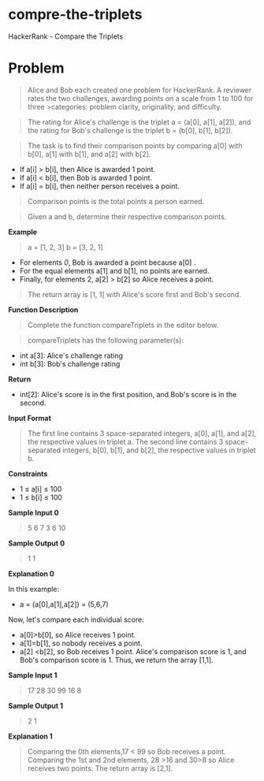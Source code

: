 # compre-the-triplets
HackerRank - Compare the Triplets

# Problem
>Alice and Bob each created one problem for HackerRank. A reviewer rates the two challenges, awarding points on a scale from 1 to 100 for three >categories: problem clarity, originality, and difficulty.

>The rating for Alice's challenge is the triplet a = (a[0], a[1], a[2]), and the rating for Bob's challenge is the triplet b = (b[0], b[1], b[2]).

>The task is to find their comparison points by comparing a[0] with b[0], a[1] with b[1], and a[2] with b[2].

- If a[i] > b[i], then Alice is awarded 1 point.
- If a[i] < b[i], then Bob is awarded 1 point.
- If a[i] = b[i], then neither person receives a point.
>Comparison points is the total points a person earned.

>Given a and b, determine their respective comparison points.

**Example**

>a = [1, 2, 3]
>b = [3, 2, 1]
- For elements *0*, Bob is awarded a point because a[0] .
- For the equal elements a[1] and b[1], no points are earned.
- Finally, for elements 2, a[2] > b[2] so Alice receives a point.
>The return array is [1, 1] with Alice's score first and Bob's second.

**Function Description**

>Complete the function compareTriplets in the editor below.

>compareTriplets has the following parameter(s):

- int a[3]: Alice's challenge rating
- int b[3]: Bob's challenge rating

**Return**

- int[2]: Alice's score is in the first position, and Bob's score is in the second.

**Input Format**

>The first line contains 3 space-separated integers, a[0], a[1], and a[2], the respective values in triplet a.
>The second line contains 3 space-separated integers, b[0], b[1], and b[2], the respective values in triplet b.

**Constraints**

- 1 ≤ a[i] ≤ 100
- 1 ≤ b[i] ≤ 100

**Sample Input 0**

>5 6 7
>3 6 10

**Sample Output 0**

>1 1

**Explanation 0**

In this example:

- a = (a[0],a[1],a[2]) = (5,6,7)

Now, let's compare each individual score:

- a[0]>b[0], so Alice receives 1 point.
- a[1]=b[1], so nobody receives a point.
- a[2] <b[2], so Bob receives 1 point.
Alice's comparison score is 1, and Bob's comparison score is 1. Thus, we return the array [1,1].

**Sample Input 1**

>17 28 30
>99 16 8

**Sample Output 1**

>2 1

**Explanation 1**

>Comparing the 0th elements,17 < 99  so Bob receives a point.
>Comparing the 1st and 2nd elements, 28 >16 and 30>8 so Alice receives two points.
>The return array is [2,1].
